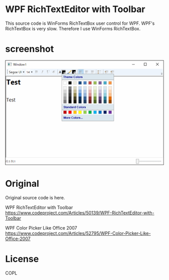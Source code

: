 # WPF RichTextEditor with Toolbar

This source code is WinForms RichTextBox user control for WPF.
WPF's RichTextBox is very slow.
Therefore I use WinForms RichTextBox.

# screenshot

![Screen Shot](screenshot.png)

# Original
Original source code is here.  

WPF RichTextEditor with Toolbar  
https://www.codeproject.com/Articles/50139/WPF-RichTextEditor-with-Toolbar  

WPF Color Picker Like Office 2007  
https://www.codeproject.com/Articles/52795/WPF-Color-Picker-Like-Office-2007  

# License

 COPL
